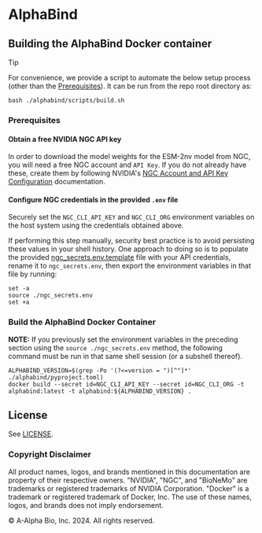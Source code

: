 # AlphaBind

## Building the AlphaBind Docker container

> [!TIP]
> For convenience, we provide a script to automate the below setup process (other than the [Prerequisites](#prerequisites)). It can be run from the repo root directory as:
>    ```
>    bash ./alphabind/scripts/build.sh
>    ```

### Prerequisites

#### Obtain a free NVIDIA NGC API key

In order to download the model weights for the ESM-2nv model from NGC, you will need a free NGC account and `API Key`. If you do not already have these, create them by following NVIDIA's [NGC Account and API Key Configuration](https://docs.nvidia.com/bionemo-framework/1.10/access-startup.html#ngc-account-and-api-key-configuration) documentation.

#### Configure NGC credentials in the provided `.env` file

Securely set the `NGC_CLI_API_KEY` and `NGC_CLI_ORG` environment variables on the host system using the credentials obtained above.

If performing this step manually, security best practice is to avoid persisting these values in your shell history. One approach to doing so is to populate the provided [ngc_secrets.env.template](.ngc_secrets.env.template) file with your API credentials, rename it to `ngc_secrets.env`, then export the environment variables in that file by running:
```[host shell]
set -a
source ./ngc_secrets.env
set +a
```

### Build the AlphaBind Docker Container

**NOTE:** If you previously set the environment variables in the preceding section using the `source ./ngc_secrets.env` method, the following command must be run in that same shell session (or a subshell thereof).

```[host shell]
ALPHABIND_VERSION=$(grep -Po '(?<=version = ")[^"]*' ./alphabind/pyproject.toml)
docker build --secret id=NGC_CLI_API_KEY --secret id=NGC_CLI_ORG -t alphabind:latest -t alphabind:${ALPHABIND_VERSION} .
```

## License

See [LICENSE](./LICENSE).

### Copyright Disclaimer

All product names, logos, and brands mentioned in this documentation are property of their respective owners. "NVIDIA", "NGC", and "BioNeMo" are trademarks or registered trademarks of NVIDIA Corporation. "Docker" is a trademark or registered trademark of Docker, Inc. The use of these names, logos, and brands does not imply endorsement.

© A-Alpha Bio, Inc. 2024. All rights reserved.
